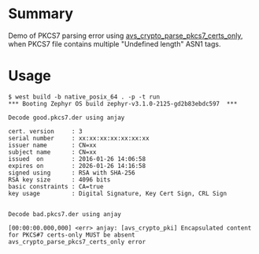 # Summary

Demo of PKCS7 parsing error using [avs_crypto_parse_pkcs7_certs_only](https://github.com/AVSystem/avs_commons/blob/c2ebe620d16a508e14fabfd9725059e812a8f2eb/include_public/avsystem/commons/avs_crypto_pki.h#L981), when PKCS7 file contains multiple "Undefined length" ASN1 tags.

# Usage

```
$ west build -b native_posix_64 . -p -t run
*** Booting Zephyr OS build zephyr-v3.1.0-2125-gd2b83ebdc597  ***

Decode good.pkcs7.der using anjay

cert. version     : 3
serial number     : xx:xx:xx:xx:xx:xx:xx
issuer name       : CN=xx
subject name      : CN=xx
issued  on        : 2016-01-26 14:06:58
expires on        : 2026-01-26 14:16:58
signed using      : RSA with SHA-256
RSA key size      : 4096 bits
basic constraints : CA=true
key usage         : Digital Signature, Key Cert Sign, CRL Sign


Decode bad.pkcs7.der using anjay

[00:00:00.000,000] <err> anjay: [avs_crypto_pki] Encapsulated content for PKCS#7 certs-only MUST be absent
avs_crypto_parse_pkcs7_certs_only error
```